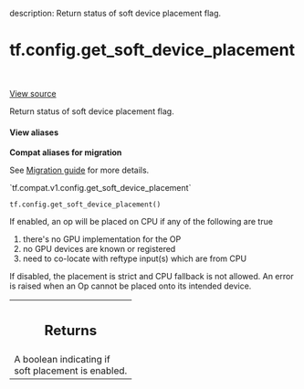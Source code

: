 description: Return status of soft device placement flag.

<div itemscope itemtype="http://developers.google.com/ReferenceObject">
<meta itemprop="name" content="tf.config.get_soft_device_placement" />
<meta itemprop="path" content="Stable" />
</div>

# tf.config.get_soft_device_placement

<!-- Insert buttons and diff -->

<table class="tfo-notebook-buttons tfo-api nocontent" align="left">

</table>

<a target="_blank" class="external" href="/code/stable/tensorflow/python/framework/config.py">View source</a>



Return status of soft device placement flag.

<section class="expandable">
  <h4 class="showalways">View aliases</h4>
  <p>
<b>Compat aliases for migration</b>
<p>See
<a href="https://www.tensorflow.org/guide/migrate">Migration guide</a> for
more details.</p>
<p>`tf.compat.v1.config.get_soft_device_placement`</p>
</p>
</section>

<pre class="devsite-click-to-copy prettyprint lang-py tfo-signature-link">
<code>tf.config.get_soft_device_placement()
</code></pre>



<!-- Placeholder for "Used in" -->

If enabled, an op will be placed on CPU if any of the following are true
  1. there's no GPU implementation for the OP
  2. no GPU devices are known or registered
  3. need to co-locate with reftype input(s) which are from CPU

If disabled, the placement is strict and CPU fallback is not allowed.
An error is raised when an Op cannot be placed onto its intended device.

<!-- Tabular view -->
 <table class="responsive fixed orange">
<colgroup><col width="214px"><col></colgroup>
<tr><th colspan="2"><h2 class="add-link">Returns</h2></th></tr>
<tr class="alt">
<td colspan="2">
A boolean indicating if soft placement is enabled.
</td>
</tr>

</table>

